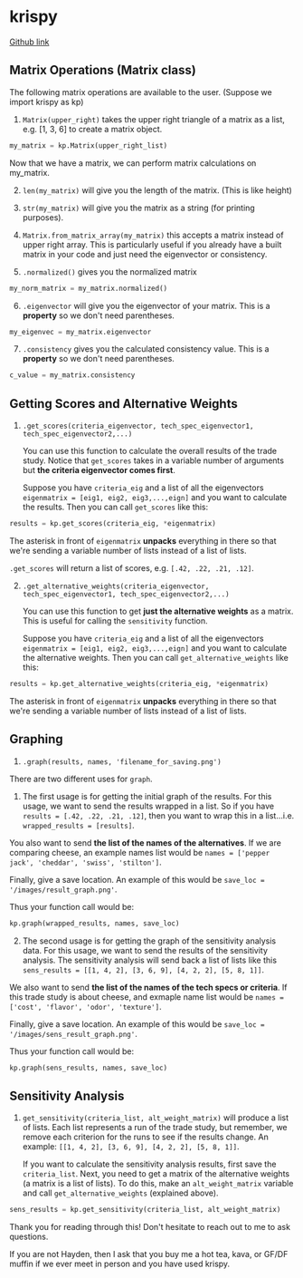 # krispy

[Github link](https://github.com/kgearhar/krispy.git)

## Matrix Operations (Matrix class)

The following matrix operations are available to the user. (Suppose we import krispy as kp)

1. `Matrix(upper_right)` takes the upper right triangle of a matrix as a list, e.g. [1, 3, 6]
	to create a matrix object.
```python
my_matrix = kp.Matrix(upper_right_list)
``` 
Now that we have a matrix, we can perform matrix calculations on my_matrix.

2. `len(my_matrix)` will give you the length of the matrix. (This is like height)

3. `str(my_matrix)` will give you the matrix as a string (for printing purposes). 

4. `Matrix.from_matrix_array(my_matrix)` this accepts a matrix instead of upper right array. This is particularly useful if you already have a built matrix in your code and just need the eigenvector or consistency.

5. `.normalized()` gives you the normalized matrix
```python
my_norm_matrix = my_matrix.normalized()
```

6. `.eigenvector` will give you the eigenvector of your matrix. This is a **property** so we don't need parentheses.
```python
my_eigenvec = my_matrix.eigenvector
```

7. `.consistency` gives you the calculated consistency value. This is a **property** so we don't need parentheses.
```python
c_value = my_matrix.consistency
```


## Getting Scores and Alternative Weights

1. `.get_scores(criteria_eigenvector, tech_spec_eigenvector1, tech_spec_eigenvector2,...)`

	You can use this function to calculate the overall results of the trade study. Notice that `get_scores` takes in a variable number of arguments but **the criteria eigenvector comes first**. 
	
	Suppose you have `criteria_eig` and a list of all the eigenvectors `eigenmatrix = [eig1, eig2, eig3,...,eign]`  and you want to calculate the results. Then you can call `get_scores` like this:
	
```python
results = kp.get_scores(criteria_eig, *eigenmatrix)
```
The asterisk in front of `eigenmatrix` **unpacks** everything in there so that we're sending a variable number of lists instead of a list of lists.
	
`.get_scores` will return a list of scores, e.g. `[.42, .22, .21, .12]`.
	
2. `.get_alternative_weights(criteria_eigenvector, tech_spec_eigenvector1, tech_spec_eigenvector2,...)`

	You can use this function to get **just the alternative weights** as a matrix. This is useful for calling the `sensitivity` function. 
	
	Suppose you have `criteria_eig` and a list of all the eigenvectors `eigenmatrix = [eig1, eig2, eig3,...,eign]` 
	and you want to calculate the alternative weights. Then you can call `get_alternative_weights` like this:
	
```python
results = kp.get_alternative_weights(criteria_eig, *eigenmatrix)
```
 The asterisk in front of `eigenmatrix` **unpacks** everything in there so that we're sending a variable number of lists instead of a list of lists.
	
## Graphing

1. `.graph(results, names, 'filename_for_saving.png')`

  There are two different uses for `graph`. 

  1. The first usage is for getting the initial graph of the results. For this usage, we want to send the results wrapped in a list. So if you have `results = [.42, .22, .21, .12]`, then you want to wrap this in a list...i.e. `wrapped_results = [results]`.

   You also want to send **the list of the names of the alternatives**. If we are comparing cheese, an example names list would be `names = ['pepper jack', 'cheddar', 'swiss', 'stilton']`.

   Finally, give a save location. An example of this would be `save_loc = '/images/result_graph.png'`.

   Thus your function call would be:
```python
kp.graph(wrapped_results, names, save_loc)
```

  2. The second usage is for getting the graph of the sensitivity analysis data.  For this usage, we want to send the results of the sensitivity analysis. The sensitivity analysis will send back a list of lists like this `sens_results = [[1, 4, 2], [3, 6, 9], [4, 2, 2], [5, 8, 1]]`. 

  We also want to send **the list of the names of the tech specs or criteria**. If this trade study is about cheese, and exmaple name list would be `names = ['cost', 'flavor', 'odor', 'texture']`.

  Finally, give a save location. An example of this would be `save_loc = '/images/sens_result_graph.png'`.

  Thus your function call would be:
```python
kp.graph(sens_results, names, save_loc)
```

## Sensitivity Analysis

1. `get_sensitivity(criteria_list, alt_weight_matrix)` will produce a list of lists. Each list represents
	a run of the trade study, but remember, we remove each criterion for the runs to see if the results change.
	An example: `[[1, 4, 2], [3, 6, 9], [4, 2, 2], [5, 8, 1]]`. 
	
	If you want to calculate the sensitivity analysis results, first save the `criteria_list`. Next,
	you need to get a matrix of the alternative weights (a matrix is a list of lists). To do this, make an `alt_weight_matrix`
	variable and call `get_alternative_weights` (explained above).
	
```python
sens_results = kp.get_sensitivity(criteria_list, alt_weight_matrix)
```

Thank you for reading through this! Don't hesitate to reach out to me to ask questions. 

If you are not Hayden, then I ask that you buy me a hot tea, kava, or GF/DF muffin if we ever meet in person
and you have used krispy.
